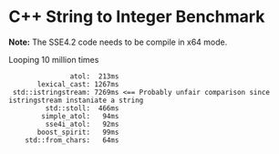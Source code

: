 # C++ String to Integer Benchmark

**Note:** The SSE4.2 code needs to be compile in x64 mode.

Looping 10 million times

```
               atol:  213ms
       lexical_cast: 1267ms
 std::istringstream: 7269ms <== Probably unfair comparison since istringstream instaniate a string
         std::stoll:  466ms
        simple_atol:   94ms
         sse4i_atol:   92ms
       boost_spirit:   99ms
    std::from_chars:   64ms

```
